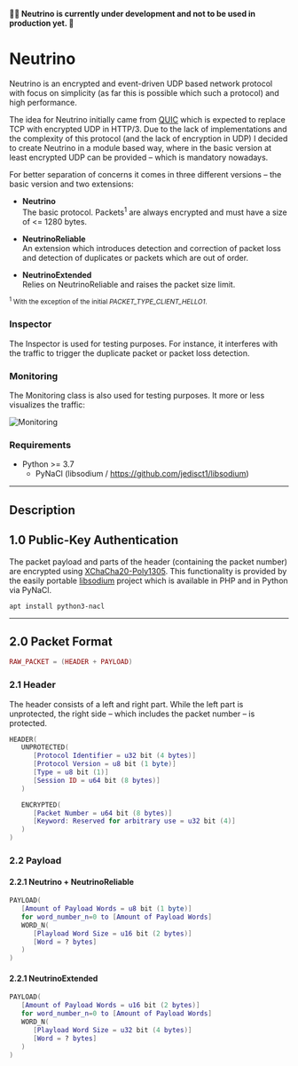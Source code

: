 **👷‍♀️ Neutrino is currently under development and not to be used in production yet. 👷**

# Neutrino
Neutrino is an encrypted and event-driven UDP based network protocol with focus on simplicity (as far this is possible which such a protocol) and high performance.

The idea for Neutrino initially came from [QUIC](https://en.wikipedia.org/wiki/QUIC) which is expected to replace TCP with encrypted UDP in HTTP/3. Due to the lack of implementations and the complexity of this protocol (and the lack of encryption in UDP) I decided to create Neutrino in a module based way, where in the basic version at least encrypted UDP can be provided – which is mandatory nowadays.

For better separation of concerns it comes in three different versions – the basic version and two extensions:

- **Neutrino**<br>
  The basic protocol. Packets<sup>1</sup> are always encrypted and must have a size of <= 1280 bytes.
  
- **NeutrinoReliable**<br>
  An extension which introduces detection and correction of packet loss and detection of duplicates or packets which are out of order.
  
- **NeutrinoExtended**<br>
  Relies on NeutrinoReliable and raises the packet size limit.

<small><sup>1</sup> With the exception of the initial *PACKET_TYPE_CLIENT_HELLO1*.</small>

### Inspector

The Inspector is used for testing purposes. For instance, it interferes with the traffic to trigger the duplicate packet or packet loss detection.

### Monitoring

The Monitoring class is also used for testing purposes. It more or less visualizes the traffic:

![Monitoring](https://user-images.githubusercontent.com/40885610/168686183-8cf8b336-0d07-44db-9b86-7964bc03181f.png)


### Requirements
- Python >= 3.7
  - PyNaCl (libsodium / https://github.com/jedisct1/libsodium)

---

## Description

## 1.0 Public-Key Authentication
The packet payload and parts of the header (containing the packet number) are encrypted using [XChaCha20-Poly1305](https://libsodium.gitbook.io/doc/secret-key_cryptography/aead/chacha20-poly1305/xchacha20-poly1305_construction). This functionality is provided by the easily portable [libsodium](https://github.com/jedisct1/libsodium) project which is available in PHP and in Python via PyNaCl.

```shell
apt install python3-nacl
```

---

## 2.0 Packet Format

```lua
RAW_PACKET = (HEADER + PAYLOAD)
```

### 2.1 Header

The header consists of a left and right part. While the left part is unprotected, the right side – which includes the packet number – is protected.

```lua
HEADER(
   UNPROTECTED(
      [Protocol Identifier = u32 bit (4 bytes)]
      [Protocol Version = u8 bit (1 byte)]
      [Type = u8 bit (1)]
      [Session ID = u64 bit (8 bytes)]
   )

   ENCRYPTED(
      [Packet Number = u64 bit (8 bytes)]
      [Keyword: Reserved for arbitrary use = u32 bit (4)]
   )
)
```

### 2.2 Payload

#### 2.2.1 Neutrino + NeutrinoReliable

```lua
PAYLOAD(
   [Amount of Payload Words = u8 bit (1 byte)]
   for word_number_n=0 to [Amount of Payload Words]
   WORD_N(
      [Playload Word Size = u16 bit (2 bytes)]
      [Word = ? bytes]
   )
)
```

#### 2.2.1 NeutrinoExtended

```lua
PAYLOAD(
   [Amount of Payload Words = u16 bit (2 bytes)]
   for word_number_n=0 to [Amount of Payload Words]
   WORD_N(
      [Playload Word Size = u32 bit (4 bytes)]
      [Word = ? bytes]
   )
)
```
